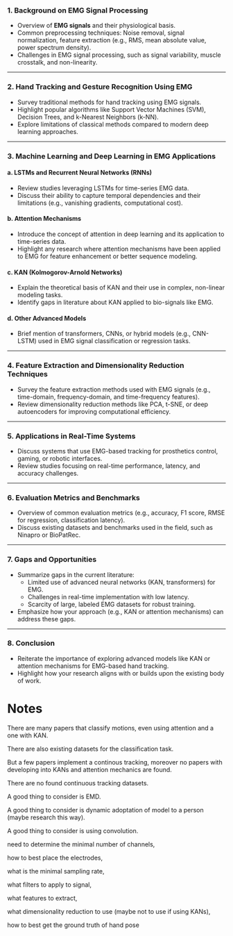 
### **1. Background on EMG Signal Processing**

- Overview of **EMG signals** and their physiological basis.
- Common preprocessing techniques: Noise removal, signal normalization, feature extraction (e.g., RMS, mean absolute value, power spectrum density).
- Challenges in EMG signal processing, such as signal variability, muscle crosstalk, and non-linearity.

---

### **2. Hand Tracking and Gesture Recognition Using EMG**

- Survey traditional methods for hand tracking using EMG signals.
- Highlight popular algorithms like Support Vector Machines (SVM), Decision Trees, and k-Nearest Neighbors (k-NN).
- Explore limitations of classical methods compared to modern deep learning approaches.

---

### **3. Machine Learning and Deep Learning in EMG Applications**

#### a. **LSTMs and Recurrent Neural Networks (RNNs)**

- Review studies leveraging LSTMs for time-series EMG data.
- Discuss their ability to capture temporal dependencies and their limitations (e.g., vanishing gradients, computational cost).

#### b. **Attention Mechanisms**

- Introduce the concept of attention in deep learning and its application to time-series data.
- Highlight any research where attention mechanisms have been applied to EMG for feature enhancement or better sequence modeling.

#### c. **KAN (Kolmogorov-Arnold Networks)**

- Explain the theoretical basis of KAN and their use in complex, non-linear modeling tasks.
- Identify gaps in literature about KAN applied to bio-signals like EMG.

#### d. **Other Advanced Models**

- Brief mention of transformers, CNNs, or hybrid models (e.g., CNN-LSTM) used in EMG signal classification or regression tasks.

---

### **4. Feature Extraction and Dimensionality Reduction Techniques**

- Survey the feature extraction methods used with EMG signals (e.g., time-domain, frequency-domain, and time-frequency features).
- Review dimensionality reduction methods like PCA, t-SNE, or deep autoencoders for improving computational efficiency.

---

### **5. Applications in Real-Time Systems**

- Discuss systems that use EMG-based tracking for prosthetics control, gaming, or robotic interfaces.
- Review studies focusing on real-time performance, latency, and accuracy challenges.

---

### **6. Evaluation Metrics and Benchmarks**

- Overview of common evaluation metrics (e.g., accuracy, F1 score, RMSE for regression, classification latency).
- Discuss existing datasets and benchmarks used in the field, such as Ninapro or BioPatRec.

---

### **7. Gaps and Opportunities**

- Summarize gaps in the current literature:
    - Limited use of advanced neural networks (KAN, transformers) for EMG.
    - Challenges in real-time implementation with low latency.
    - Scarcity of large, labeled EMG datasets for robust training.
- Emphasize how your approach (e.g., KAN or attention mechanisms) can address these gaps.

---

### **8. Conclusion**

- Reiterate the importance of exploring advanced models like KAN or attention mechanisms for EMG-based hand tracking.
- Highlight how your research aligns with or builds upon the existing body of work.


# Notes

There are many papers that classify motions, even using attention and a one with KAN.

There are also existing datasets for the classification task.

But a few papers implement a continous tracking, moreover no papers with developing into KANs and attention mechanics are found.

There are no found continuous tracking datasets.

A good thing to consider is EMD.

A good thing to consider is dynamic adoptation of model to a person (maybe research this way).

A good thing to consider is using convolution.

need to determine the minimal number of channels,

how to best place the electrodes,

what is the minimal sampling rate,

what filters to apply to signal,

what features to extract,

what dimensionality reduction to use (maybe not to use if using KANs),

how to best get the ground truth of hand pose